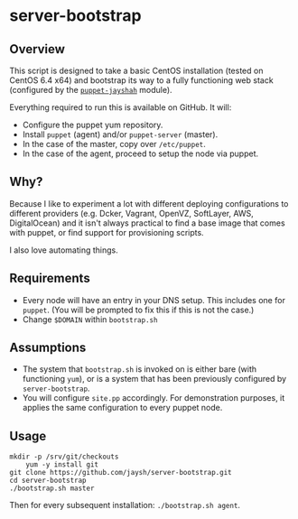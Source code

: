 # server-bootstrap

## Overview

This script is designed to take a basic CentOS installation (tested on CentOS
6.4 x64) and bootstrap its way to a fully functioning web stack (configured by
the [`puppet-jayshah`](https://github.com/jaysh/puppet-jayshah) module).

Everything required to run this is available on GitHub. It will:

- Configure the puppet yum repository.
- Install `puppet` (agent) and/or `puppet-server` (master).
- In the case of the master, copy over `/etc/puppet`.
- In the case of the agent, proceed to setup the node via puppet.

## Why?

Because I like to experiment a lot with different deploying configurations to
different providers (e.g. Dcker, Vagrant, OpenVZ, SoftLayer, AWS, DigitalOcean)
and it isn't always practical to find a base image that comes with puppet, or
find support for provisioning scripts.

I also love automating things.

## Requirements

- Every node will have an entry in your DNS setup. This includes one for `puppet`.
(You will be prompted to fix this if this is not the case.)
- Change `$DOMAIN` within `bootstrap.sh`

## Assumptions

- The system that `bootstrap.sh` is invoked on is either bare (with functioning
`yum`), or is a system that has been previously configured by `server-bootstrap`.
- You will configure `site.pp` accordingly. For demonstration purposes, it
applies the same configuration to every puppet node.

## Usage

	mkdir -p /srv/git/checkouts
        yum -y install git
	git clone https://github.com/jaysh/server-bootstrap.git
	cd server-bootstrap
	./bootstrap.sh master

Then for every subsequent installation: `./bootstrap.sh agent`.

